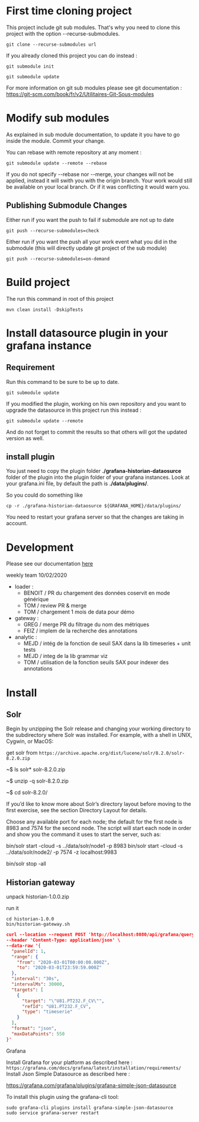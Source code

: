 # First time cloning project

This project include git sub modules. That's why you need to clone this project with the option --recurse-submodules.

``
git clone --recurse-submodules url
``

If you already cloned this project you can do instead :


```
git submodule init
```

```
git submodule update
```

For more information on git sub modules please see git documentation : https://git-scm.com/book/fr/v2/Utilitaires-Git-Sous-modules

# Modify sub modules

As explained in sub module documentation, to update it you have to go inside the module.
Commit your change.
 
You can rebase with remote repository at any moment :

```
git submodule update --remote --rebase
```

If you do not specify --rebase nor --merge, your changes will not be applied, instead it will swith you with the origin branch.
Your work would still be available on your local branch. Or if it was conflicting it would warn you. 

## Publishing Submodule Changes

Either run if you want the push to fail if submodule are not up to date
```
git push --recurse-submodules=check
```

Either run if you want the push all your work event what you did in the submodule (this will directly update git project of the sub module)
```
git push --recurse-submodules=on-demand
```

# Build project

The run this command in root of this project

```
mvn clean install -DskipTests
```

# Install datasource plugin in your grafana instance

## Requirement

Run this command to be sure to be up to date. 

```
git submodule update
```

If you modified the plugin, working on his own repository and you want to upgrade the datasource in this project run this instead :

```
git submodule update --remote
```

And do not forget to commit the results so that others will got the updated version as well.

## install plugin

You just need to copy the plugin folder **./grafana-historian-dataosurce** folder of the plugin into the plugin folder of your grafana instances.
Look at your grafana.ini file, by default the path is **./data/plugins/**.

So you could do something like
 
 ``` shell script
cp -r ./grafana-historian-dataosurce ${GRAFANA_HOME}/data/plugins/
```

You need to restart your grafana server so that the changes are taking in account.

# Development

Please see our documentation [here](DEVELOPMENT.md)



weekly team 10/02/2020

- loader : 
    - BENOIT / PR du chargement des données coservit en mode générique
    - TOM / review PR & merge
    - TOM / chargement 1 mois de data pour démo
- gateway : 
    - GREG / merge PR du filtrage du nom des métriques
    - FEIZ / implem de la recherche des annotations
- analytic :
    - MEJD / intég de la fonction de seuil SAX dans la lib timeseries + unit tests
    - MEJD / integ de la lib grammar viz
    - TOM / utilisation de la fonction seuils SAX pour indexer des annotations





# Install

## Solr

Begin by unzipping the Solr release and changing your working directory to the subdirectory where Solr was installed. For example, with a shell in UNIX, Cygwin, or MacOS:

get solr from  `https://archive.apache.org/dist/lucene/solr/8.2.0/solr-8.2.0.zip`


~$ ls solr*
solr-8.2.0.zip

~$ unzip -q solr-8.2.0.zip

~$ cd solr-8.2.0/

If you’d like to know more about Solr’s directory layout before moving to the first exercise, see the section Directory Layout for details.


Choose any available port for each node; the default for the first node is 8983 and 7574 for the second node. The script will start each node in order and show you the command it uses to start the server, such as:

bin/solr start -cloud -s ../data/solr/node1  -p 8983
bin/solr start -cloud -s ../data/solr/node2/  -p 7574 -z localhost:9983


bin/solr stop -all


## Historian gateway

unpack historian-1.0.0.zip

run it

    cd historian-1.0.0
    bin/historian-gateway.sh



```json
curl --location --request POST 'http://localhost:8080/api/grafana/query' \
--header 'Content-Type: application/json' \
--data-raw '{
  "panelId": 1,
  "range": {
    "from": "2020-03-01T00:00:00.000Z",
    "to": "2020-03-01T23:59:59.000Z"
  },
  "interval": "30s",
  "intervalMs": 30000,
  "targets": [
    {
      "target": "\"U81.PT232.F_CV\"",
      "refId": "U81.PT232.F_CV",
      "type": "timeserie"
    }
  ],
  "format": "json",
  "maxDataPoints": 550
}'
```






Grafana


Install Grafana for your platform as described here : `https://grafana.com/docs/grafana/latest/installation/requirements/ `
Install Json Simple Datasource as described here : 

https://grafana.com/grafana/plugins/grafana-simple-json-datasource


To install this plugin using the grafana-cli tool:

    sudo grafana-cli plugins install grafana-simple-json-datasource
    sudo service grafana-server restart
